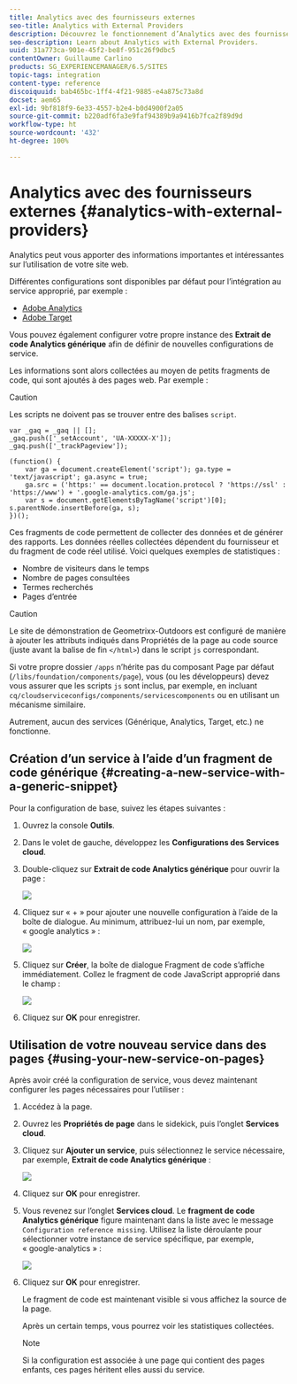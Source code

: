 ```yaml
---
title: Analytics avec des fournisseurs externes
seo-title: Analytics with External Providers
description: Découvrez le fonctionnement d’Analytics avec des fournisseurs externes.
seo-description: Learn about Analytics with External Providers.
uuid: 31a773ca-901e-45f2-be8f-951c26f9dbc5
contentOwner: Guillaume Carlino
products: SG_EXPERIENCEMANAGER/6.5/SITES
topic-tags: integration
content-type: reference
discoiquuid: bab465bc-1ff4-4f21-9885-e4a875c73a8d
docset: aem65
exl-id: 9bf818f9-6e33-4557-b2e4-b0d4900f2a05
source-git-commit: b220adf6fa3e9faf94389b9a9416b7fca2f89d9d
workflow-type: ht
source-wordcount: '432'
ht-degree: 100%

---
```


# Analytics avec des fournisseurs externes {#analytics-with-external-providers}

Analytics peut vous apporter des informations importantes et intéressantes sur l’utilisation de votre site web.

Différentes configurations sont disponibles par défaut pour l’intégration au service approprié, par exemple :

* [Adobe Analytics](/help/sites-administering/adobeanalytics.md)
* [Adobe Target](/help/sites-administering/target.md)

Vous pouvez également configurer votre propre instance des **Extrait de code Analytics générique** afin de définir de nouvelles configurations de service.

Les informations sont alors collectées au moyen de petits fragments de code, qui sont ajoutés à des pages web. Par exemple :

>[!CAUTION]
>
>Les scripts ne doivent pas se trouver entre des balises `script`.

```
var _gaq = _gaq || [];
_gaq.push(['_setAccount', 'UA-XXXXX-X']);
_gaq.push(['_trackPageview']);

(function() {
    var ga = document.createElement('script'); ga.type = 'text/javascript'; ga.async = true;
    ga.src = ('https:' == document.location.protocol ? 'https://ssl' : 'https://www') + '.google-analytics.com/ga.js';
    var s = document.getElementsByTagName('script')[0]; s.parentNode.insertBefore(ga, s);
})();
```

Ces fragments de code permettent de collecter des données et de générer des rapports. Les données réelles collectées dépendent du fournisseur et du fragment de code réel utilisé. Voici quelques exemples de statistiques :

* Nombre de visiteurs dans le temps
* Nombre de pages consultées
* Termes recherchés
* Pages d’entrée

>[!CAUTION]
>
>Le site de démonstration de Geometrixx-Outdoors est configuré de manière à ajouter les attributs indiqués dans Propriétés de la page au code source (juste avant la balise de fin `</html>`) dans le script `js` correspondant.
>
>Si votre propre dossier `/apps` n’hérite pas du composant Page par défaut (`/libs/foundation/components/page`), vous (ou les développeurs) devez vous assurer que les scripts `js` sont inclus, par exemple, en incluant `cq/cloudserviceconfigs/components/servicescomponents` ou en utilisant un mécanisme similaire.
>
>Autrement, aucun des services (Générique, Analytics, Target, etc.) ne fonctionne.

## Création d’un service à l’aide d’un fragment de code générique {#creating-a-new-service-with-a-generic-snippet}

Pour la configuration de base, suivez les étapes suivantes :

1. Ouvrez la console **Outils**.
1. Dans le volet de gauche, développez les **Configurations des Services cloud**.
1. Double-cliquez sur **Extrait de code Analytics générique** pour ouvrir la page :

   ![](assets/analytics_genericoverview.png)

1. Cliquez sur « + » pour ajouter une nouvelle configuration à l’aide de la boîte de dialogue. Au minimum, attribuez-lui un nom, par exemple, « google analytics » :

   ![](assets/analytics_addconfig.png)

1. Cliquez sur **Créer**, la boîte de dialogue Fragment de code s’affiche immédiatement. Collez le fragment de code JavaScript approprié dans le champ :

   ![](assets/analytics_snippet.png)

1. Cliquez sur **OK** pour enregistrer.

## Utilisation de votre nouveau service dans des pages {#using-your-new-service-on-pages}

Après avoir créé la configuration de service, vous devez maintenant configurer les pages nécessaires pour l’utiliser :

1. Accédez à la page.
1. Ouvrez les **Propriétés de page** dans le sidekick, puis l’onglet **Services cloud**.
1. Cliquez sur **Ajouter un service**, puis sélectionnez le service nécessaire, par exemple, **Extrait de code Analytics générique** :

   ![](assets/analytics_selectservice.png)

1. Cliquez sur **OK** pour enregistrer.
1. Vous revenez sur l’onglet **Services cloud**. Le **fragment de code Analytics générique** figure maintenant dans la liste avec le message `Configuration reference missing`. Utilisez la liste déroulante pour sélectionner votre instance de service spécifique, par exemple, « google-analytics » :

   ![](assets/analytics_selectspecificservice.png)

1. Cliquez sur **OK** pour enregistrer.

   Le fragment de code est maintenant visible si vous affichez la source de la page.

   Après un certain temps, vous pourrez voir les statistiques collectées.

   >[!NOTE]
   >
   >Si la configuration est associée à une page qui contient des pages enfants, ces pages héritent elles aussi du service.
